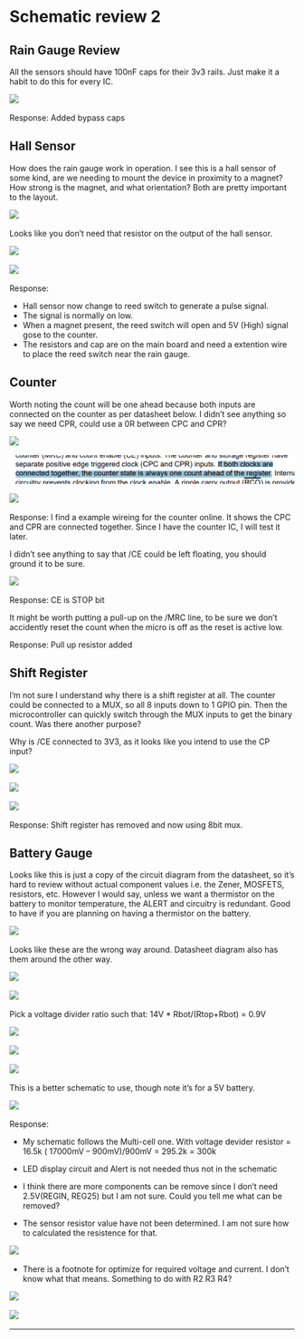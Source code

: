 # Schematic review 2

## Rain Gauge Review

All the sensors should have 100nF caps for their 3v3 rails. Just make it a habit to do this for every IC.

![](figures/figure_1.png)

Response: Added bypass caps

## Hall Sensor

How does the rain gauge work in operation. I see this is a hall sensor of some kind, are we needing to mount the device in proximity to a magnet? How strong is the magnet, and what orientation? Both are pretty important to the layout.

![](figures/figure_2.png)

Looks like you don’t need that resistor on the output of the hall sensor.

![](figures/figure_3.png)

![](figures/figure_4.png)

Response:

- Hall sensor now change to reed switch to generate a pulse signal.
- The signal is normally on low.
- When a magnet present, the reed switch will open and 5V (High) signal gose to the counter.
- The resistors and cap are on the main board and need a extention wire to place the reed switch near the rain gauge.

## Counter

Worth noting the count will be one ahead because both inputs are connected on the counter as per datasheet below. I didn’t see anything so say we need CPR, could use a 0R between CPC and CPR?

![](figures/figure_5.png)

![](figures/figure_6.png)

![](figures/figure_7.png)

Response: I find a example wireing for the counter online. It shows the CPC and CPR are connected together. Since I have the counter IC, I will test it later.

I didn’t see anything to say that /CE could be left floating, you should ground it to be sure.

![](figures/figure_8.png)

Response: CE is STOP bit

It might be worth putting a pull-up on the /MRC line, to be sure we don’t accidently reset the count when the micro is off as the reset is active low.

Response: Pull up resistor added

## Shift Register

I’m not sure I understand why there is a shift register at all. The counter could be connected to a MUX, so all 8 inputs down to 1 GPIO pin. Then the microcontroller can quickly switch through the MUX inputs to get the binary count. Was there another purpose?

Why is /CE connected to 3V3, as it looks like you intend to use the CP input?

![](figures/figure_9.png)

![](figures/figure_10.png)

![](figures/figure_11.png)

Response: Shift register has removed and now using 8bit mux.

## Battery Gauge

Looks like this is just a copy of the circuit diagram from the datasheet, so it’s hard to review without actual component values i.e. the Zener, MOSFETS, resistors, etc. However I would say, unless we want a thermistor on the battery to monitor temperature, the ALERT and circuitry is redundant. Good to have if you are planning on having a thermistor on the battery.

![](figures/figure_12.png)

Looks like these are the wrong way around. Datasheet diagram also has them around the other way.

![](figures/figure_13.png)

![](figures/figure_14.png)

Pick a voltage divider ratio such that: 14V * Rbot/(Rtop+Rbot) = 0.9V

![](figures/figure_15.png)

![](figures/figure_16.png)

![](figures/figure_17.png)

This is a better schematic to use, though note it’s for a 5V battery.

![](figures/figure_18.png)

Response:

- My schematic follows the Multi-cell one. With voltage devider resistor = 16.5k ( 17000mV – 900mV)/900mV = 295.2k = 300k

- LED display circuit and Alert is not needed thus not in the schematic

- I think there are more components can be remove since I don’t need 2.5V(REGIN, REG25) but I am not sure. Could you tell me what can be removed?

- The sensor resistor value have not been determined. I am not sure how to calculated the resistence for that.

![](figures/figure_19.png)

- There is a footnote for optimize for required voltage and current. I don’t know what that means. Something to do with R2 R3 R4?

![](figures/figure_20.png)

![](figures/figure_21.png)

---
